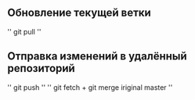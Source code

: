  ## Обновление текущей ветки
 ''
 git pull
 ''
 ## Отправка изменений в удалённый репозиторий
 ''
 git push
 ''
 ''
 git fetch + git merge iriginal master
 ''
 